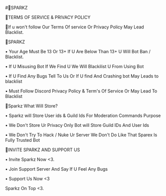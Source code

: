 

#🔸SPARKZ

🔸TERMS OF SERVICE & PRIVACY POLICY

🔸If u won't follow Our Terms Of service Or Privacy Policy May Lead Blacklist. 

🔸SPARKZ 

• Your Age Must Be 13 Or 13+ If U Are Below Than 13+ U Will Bot Ban / Blacklist. 

• If U Misusing Bot If We Find U We Will Blackilist U From Using Bot

• If U Find Any Bugs Tell To Us Or If U find And Crashing bot May Leads to blacklist

• Must Follow Discord Privacy Policy & Term's Of Service Or May Lead To Blacklist

🔸Sparkz What Will Store? 

• Sparkz will Store User ids & Guild Ids For Moderation Commands Purpose

• We Don't Store Ur Privacy Only Bot will Store Guild IDs And User Ids

• We Don't Try To Hack / Nuke Ur Server We Don't Do Like That Sparex Is Fully Trusted Bot

🔸INVITE SPARKZ AND SUPPORT US

• Invite Sparkz Now <3.

• Join Support Server And Say If U Feel Any Bugs 

• Support Us Now <3

Sparkz On Top  <3.

